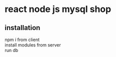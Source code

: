 # react node js mysql shop
## installation
npm i from client<br />
install modules from server<br />
run db
